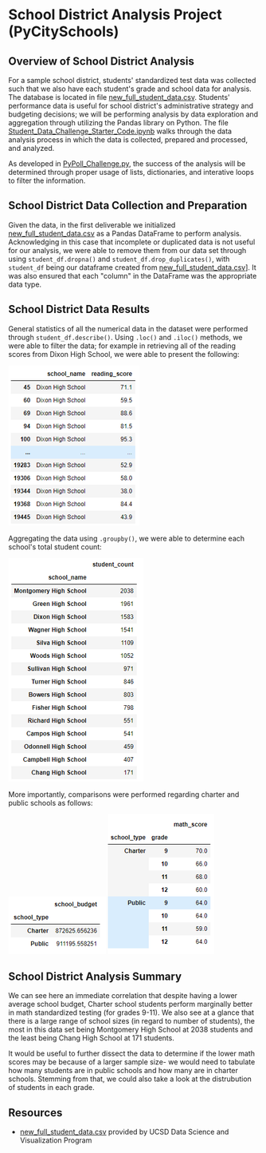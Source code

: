 # School District Analysis Project (PyCitySchools)

## Overview of School District Analysis 

For a sample school district, students' standardized test data was collected such that we also have each student's grade and school data for analysis.  The database is located in file [new_full_student_data.csv](/Resources/new_full_student_data.csv). Students' performance data is useful for school district's administrative strategy and budgeting decisions; we will be performing analysis by data exploration and aggregation through utilizing the Pandas library on Python. The file [Student_Data_Challenge_Starter_Code.ipynb](Student_Data_Challenge_Starter_Code.ipynb) walks through the data analysis process in which the data is collected, prepared and processed, and analyzed. 

As developed in [PyPoll_Challenge.py](PyPoll_Challenge.py), the success of the analysis will be determined through proper usage of lists, dictionaries, and interative loops to filter the information.

## School District Data Collection and Preparation 

Given the data, in the first deliverable  we initialized [new_full_student_data.csv](/Resources/new_full_student_data.csv) as a Pandas DataFrame to perform analysis. Acknowledging in this case that incomplete or duplicated data is not useful for our analysis, we were able to remove them from our data set through using `student_df.dropna()` and `student_df.drop_duplicates()`, with `student_df` being our dataframe created from [new_full_student_data.csv](/Resources/new_full_student_data.csv)]. It was also ensured that each "column" in the DataFrame was the appropriate data type. 

## School District Data Results 

General statistics of all the numerical data in the dataset were performed through `student_df.describe()`. Using `.loc()` and `.iloc()` methods, we were able to filter the data; for example in retrieving all of the reading scores from Dixon High School, we were able to present the following: 

![Dixon High School](/screenshots/DixonHigh.png)

Aggregating the data using `.groupby()`, we were able to determine each school's total student count: 

![Student Count](/screenshots/Student_count.png)

More importantly, comparisons were performed regarding charter and public schools as follows: 

![School Budget](/screenshots/school_budget.png) ![Math Scores](/screenshots/math_score.png)

## School District Analysis Summary

We can see here an immediate correlation that despite having a lower average school budget, Charter school students perform marginally better in math standardized testing (for grades 9-11). We also see at a glance that there is a large range of school sizes (in regard to number of students), the most in this data set being Montgomery High School at 2038 students and the least being Chang High School at 171 students. 

It would be useful to further dissect the data to determine if the lower math scores may be because of a larger sample size- we would need to tabulate how many students are in public schools and how many are in charter schools. Stemming from that, we could also take a look at the distrubution of students in each grade. 

## Resources
- [new_full_student_data.csv](/Resources/new_full_student_data.csv) provided by UCSD Data Science and Visualization Program